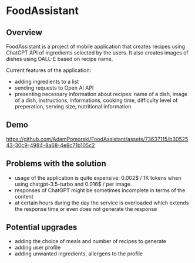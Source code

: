 # FoodAssistant
## Overview
FoodAssistant is a project of mobile application that creates recipes using ChatGPT API of ingredients selected by the users. It also creates images of dishes using DALL-E based on recipe name.

Current features of the application:
- adding ingredients to a list
- sending requests to Open AI API
- presenting necessary information about recipes: name of a dish, image of a dish, instructions, informations, cooking time, difficulty level of preperation, serving size, nutritional information

## Demo
https://github.com/AdamPomorski/FoodAssistant/assets/73637115/b3052543-30c9-4984-8a68-4e8c71b105c2

## Problems with the solution
- usage of the application is quite expensive: 0.002$ / 1K tokens when using chatgpt-3.5-turbo and 0.016$ / per image.
- responses of ChatGPT might be sometimes incomplete in terms of the content
- at certain hours during the day the service is overloaded which extends the response time or even does not generate the response

## Potential upgrades
- adding the choice of meals and number of recipes to generate
- adding user profile
- adding unwanted ingredients, allergens to the profile


